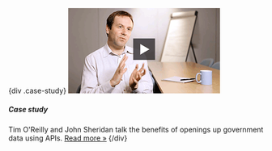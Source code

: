 {div .case-study}
[![Watch the video](/assets/images/strategy/case-studies/government-as-platform/john.png)](/digital/strategy/case-studies/government-as-platform/ "Read the Government as platform' case study")

##### Case study

Tim O'Reilly and John Sheridan talk the benefits of openings up government data using APIs. [Read more »](/digital/strategy/case-studies/government-as-platform/ "Read the Government as platform' case study")
{/div}
